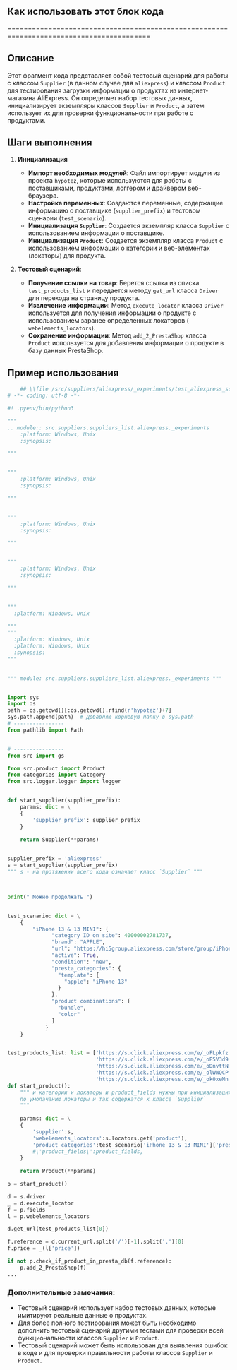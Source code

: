 ## Как использовать этот блок кода
=========================================================================================

Описание
-------------------------
Этот фрагмент кода представляет собой  тестовый сценарий для работы с классом `Supplier` (в данном случае для `aliexpress`)  и классом `Product` для  тестирования  загрузки информации о продуктах из интернет-магазина AliExpress.  Он  определяет набор тестовых данных, инициализирует  экземпляры классов `Supplier` и `Product`, а затем использует их для  проверки функциональности  при работе с продуктами. 

Шаги выполнения
-------------------------
1. **Инициализация**
   - **Импорт необходимых модулей**:  Файл импортирует  модули из проекта `hypotez`, которые используются для работы с поставщиками,  продуктами, логгером и драйвером веб-браузера.
   - **Настройка переменных**:  Создаются переменные, содержащие информацию о  поставщике (`supplier_prefix`) и тестовом сценарии (`test_scenario`).
   - **Инициализация `Supplier`**: Создается экземпляр класса `Supplier` с использованием информации о  поставщике. 
   - **Инициализация `Product`**: Создается экземпляр класса `Product`  с  использованием  информации о категории и  веб-элементах (локаторы)  для продукта. 

2. **Тестовый сценарий**:
   - **Получение ссылки на товар**:  Берется ссылка из списка `test_products_list` и передается методу `get_url` класса `Driver` для  перехода на страницу продукта.
   - **Извлечение информации**:  Метод `execute_locator` класса `Driver` используется для  получения информации  о  продукте с использованием  заранее определенных локаторов ( `webelements_locators`).
   - **Сохранение информации**:  Метод `add_2_PrestaShop`  класса `Product`  используется  для добавления  информации о  продукте в базу  данных PrestaShop.

Пример использования
-------------------------

```python
    ## \\file /src/suppliers/aliexpress/_experiments/test_aliexpress_scenario.py
# -*- coding: utf-8 -*-

#! .pyenv/bin/python3

"""
.. module:: src.suppliers.suppliers_list.aliexpress._experiments 
	:platform: Windows, Unix
	:synopsis:

"""


"""
	:platform: Windows, Unix
	:synopsis:

"""


"""
	:platform: Windows, Unix
	:synopsis:

"""


"""
	:platform: Windows, Unix
	:synopsis:

"""


"""
  :platform: Windows, Unix

"""
"""
  :platform: Windows, Unix
  :platform: Windows, Unix
  :synopsis:
"""
  

""" module: src.suppliers.suppliers_list.aliexpress._experiments """


import sys
import os
path = os.getcwd()[:os.getcwd().rfind(r'hypotez')+7]
sys.path.append(path)  # Добавляю корневую папку в sys.path
# ----------------
from pathlib import Path


# ----------------
from src import gs

from src.product import Product
from categories import Category
from src.logger.logger import logger


def start_supplier(supplier_prefix):
    params: dict = \
    {
        'supplier_prefix': supplier_prefix
    }
    
    return Supplier(**params)


supplier_prefix = 'aliexpress'
s = start_supplier(supplier_prefix)
""" s - на протяжении всего кода означает класс `Supplier` """



print(" Можно продолжать ")


test_scenario: dict = \
    {
        "iPhone 13 & 13 MINI": {
              "category ID on site": 40000002781737,
              "brand": "APPLE",
              "url": "https://hi5group.aliexpress.com/store/group/iPhone-13-13-mini/1053035_40000002781737.html",
              "active": True,
              "condition": "new",
              "presta_categories": {
                "template": {
                  "apple": "iPhone 13"
                }
              },
              "product combinations": [
                "bundle",
                "color"
              ]
            }
    }


test_products_list: list = ['https://s.click.aliexpress.com/e/_oFLpkfz', 
                            'https://s.click.aliexpress.com/e/_oE5V3d9', 
                            'https://s.click.aliexpress.com/e/_oDnvttN', 
                            'https://s.click.aliexpress.com/e/_olWWQCP', 
                            'https://s.click.aliexpress.com/e/_ok0xeMn']
def start_product():
    """ и категории и локаторы и product_fields нужны при инициализации класса Product для наглядности тестов 
    по умолачанию локаторы и так содержатся к классе `Supplier`
    """
    
    params: dict = \
    {
        'supplier':s,
        'webelements_locators':s.locators.get('product'),
        'product_categories':test_scenario['iPhone 13 & 13 MINI']['presta_categories'],
        #\'product_fields\':product_fields,
    }
    
    return Product(**params)

p = start_product()

d = s.driver
_ = d.execute_locator
f = p.fields
l = p.webelements_locators

d.get_url(test_products_list[0])

f.reference = d.current_url.split('/')[-1].split('.')[0]
f.price = _(l['price'])

if not p.check_if_product_in_presta_db(f.reference):
    p.add_2_PrestaShop(f)
...
```

###  Дополнительные замечания:
- Тестовый сценарий  использует  набор  тестовых данных, которые  имитируют  реальные  данные о  продуктах.
- Для  более  полного  тестирования  может  быть  необходимо  дополнить  тестовый сценарий   другими  тестами для  проверки  всей функциональности  классов `Supplier` и `Product`. 
- Тестовый сценарий  может быть  использован  для  выявления  ошибок  в  коде и  для  проверки  правильности  работы  классов `Supplier` и `Product`.